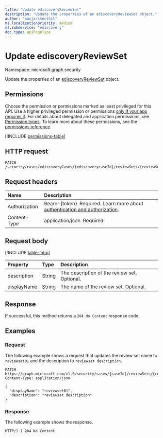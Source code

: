 ```yaml
---
title: "Update ediscoveryReviewSet"
description: "Update the properties of an ediscoveryReviewSet object."
author: "manjarisenthil"
ms.localizationpriority: medium
ms.subservice: "ediscovery"
doc_type: apiPageType
---
```


# Update ediscoveryReviewSet

Namespace: microsoft.graph.security

Update the properties of an [ediscoveryReviewSet](../resources/security-ediscoveryreviewset.md) object.

## Permissions

Choose the permission or permissions marked as least privileged for this API. Use a higher privileged permission or permissions [only if your app requires it](/graph/permissions-overview#best-practices-for-using-microsoft-graph-permissions). For details about delegated and application permissions, see [Permission types](/graph/permissions-overview#permission-types). To learn more about these permissions, see the [permissions reference](/graph/permissions-reference).

<!-- {
  "blockType": "permissions",
  "name": "security-ediscoveryreviewset-update-permissions"
}
-->
[!INCLUDE [permissions-table](../includes/permissions/security-ediscoveryreviewset-update-permissions.md)]

## HTTP request

<!-- {
  "blockType": "ignored"
}
-->
``` http
PATCH /security/cases/ediscoveryCases/{ediscoverycaseId}/reviewSets/{reviewSetId}
```

## Request headers

|Name|Description|
|:---|:---|
|Authorization|Bearer {token}. Required. Learn more about [authentication and authorization](/graph/auth/auth-concepts).|
|Content-Type|application/json. Required.|

## Request body

[!INCLUDE [table-intro](../../includes/update-property-table-intro.md)]


|Property|Type|Description|
|:---|:---|:---|
|description|String|The description of the review set. Optional.|
|displayName|String|The name of the review set. Optional.|

## Response

If successful, this method returns a `204 No Content` response code.

## Examples

### Request

The following example shows a request that updates the review set name to `reviewset01` and the description to `reviewset description`.

<!-- {
  "blockType": "request",
  "name": "update_ediscoveryreviewset"
}
-->
``` http
PATCH https://graph.microsoft.com/v1.0/security/cases/{caseId}/reviewSets/{reviewSetId}
Content-Type: application/json

{
  "displayName": "reviewset01",
  "description": "reviewset description"
}
```

### Response

The following example shows the response.

<!-- {
  "blockType": "response",
  "truncated": true
}
-->
``` http
HTTP/1.1 204 No Content
```

